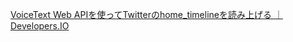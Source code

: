 [VoiceText Web APIを使ってTwitterのhome_timelineを読み上げる ｜ Developers.IO](http://dev.classmethod.jp/client-side/voicetext-web-api-read-twitter/)
